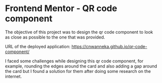 # Frontend Mentor - QR code component

The objective of this project was to design the qr code component to look as close as possible to the one that was provided.

URL of the deployed application: https://cnwanneka.github.io/qr-code-component/

I faced some challenges while designing this qr code component, for example, rounding the edges around the card and also adding a gap around the card but I found a solution for them after doing some research on the internet.

